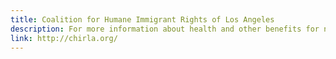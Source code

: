 ```yaml
---
title: Coalition for Humane Immigrant Rights of Los Angeles
description: For more information about health and other benefits for non-citizens, call (888) 624-4752.
link: http://chirla.org/
---
```

